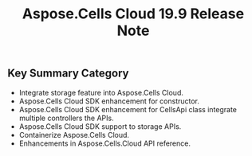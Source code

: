 ﻿---
title: Aspose.Cells Cloud 19.9 Release Note
second_title: Aspose.Cells Cloud Documen
type: docs
url: /ar/aspose-cells-cloud-19-9-release-notes/
description: Aspose.Cells Cloud supports Excel to create, convert, merge, split, protected, inner object operation, and so on
weight: 40
---
## **Key Summary Category**


- Integrate storage feature into Aspose.Cells Cloud.
- Aspose.Cells Cloud SDK enhancement for constructor.
- Aspose.Cells Cloud SDK enhancement for CellsApi class integrate multiple controllers the APIs.
- Aspose.Cells Cloud SDK support to storage APIs.
- Containerize Aspose.Cells Cloud.
- Enhancements in Aspose.Cells.Cloud API reference.
